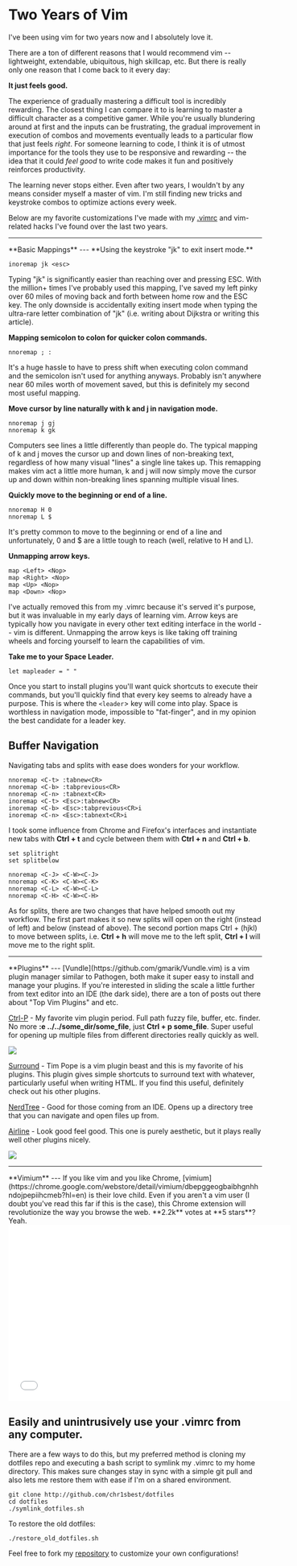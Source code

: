 Two Years of Vim
===
I've been using vim for two years now and I absolutely love it. 

There are a ton of different reasons that I would recommend vim -- lightweight, extendable, ubiquitous, high skillcap, etc. But there is really only one reason that I come back to it every day:

**It just feels good.** 

The experience of gradually mastering a difficult tool is incredibly rewarding. The closest thing I can compare it to is learning to master a difficult character as a competitive gamer. While you're usually blundering around at first and the inputs can be frustrating, the gradual improvement in execution of combos and movements eventually leads to a particular flow that just feels *right*. For someone learning to code, I think it is of utmost importance for the tools they use to be responsive and rewarding -- the idea that it could *feel good* to write code makes it fun and positively reinforces productivity.

The learning never stops either. Even after two years, I wouldn't by any means consider myself a master of vim. I'm still finding new tricks and keystroke combos to optimize actions every week. 

Below are my favorite customizations I've made with my [.vimrc](https://github.com/chr1sbest/dotfiles/blob/master/.vimrc) and vim-related hacks I've found over the last two years.

<hr>
**Basic Mappings**
---
**Using the keystroke "jk" to exit insert mode.** 

```
inoremap jk <esc>
```

Typing "jk" is significantly easier than reaching over and pressing ESC. With the million+ times I've probably used this mapping, I've saved my left pinky over 60 miles of moving back and forth between home row and the ESC key. The only downside is accidentally exiting insert mode when typing the ultra-rare letter combination of "jk" (i.e. writing about Dijkstra or writing this article).

**Mapping semicolon to colon for quicker colon commands.**
```
nnoremap ; :
```
It's a huge hassle to have to press shift when executing colon command and the semicolon isn't used for anything anyways. Probably isn't anywhere near 60 miles worth of movement saved, but this is definitely my second most useful mapping.

**Move cursor by line naturally with k and j in navigation mode.**
```
nnoremap j gj
nnoremap k gk
```
Computers see lines a little differently than people do. The typical mapping of k and j moves the cursor up and down lines of non-breaking text, regardless of how many visual "lines" a single line takes up. This remapping makes vim act a little more human, k and j will now simply move the cursor up and down within non-breaking lines spanning multiple visual lines.

**Quickly move to the beginning or end of a line.**
```
nnoremap H 0
nnoremap L $
```
It's pretty common to move to the beginning or end of a line and unfortunately, 0 and $ are a little tough to reach (well, relative to H and L).

**Unmapping arrow keys.**
```
map <Left> <Nop>
map <Right> <Nop>
map <Up> <Nop>
map <Down> <Nop>
```
I've actually removed this from my .vimrc because it's served it's purpose, but it was invaluable in my early days of learning vim. Arrow keys are typically how you navigate in every other text editing interface in the world -- vim is different. Unmapping the arrow keys is like taking off training wheels and forcing yourself to learn the capabilities of vim. 

**Take me to your Space Leader.**
```
let mapleader = " "
```
Once you start to install plugins you'll want quick shortcuts to execute their commands, but you'll quickly find that every key seems to already have a purpose. This is where the `<leader`> key will come into play. Space is worthless in navigation mode, impossible to "fat-finger", and in my opinion the best candidate for a leader key.

**Buffer Navigation**
---
Navigating tabs and splits with ease does wonders for your workflow. 
```
nnoremap <C-t> :tabnew<CR>
nnoremap <C-b> :tabprevious<CR>
nnoremap <C-n> :tabnext<CR>
inoremap <C-t> <Esc>:tabnew<CR>
inoremap <C-b> <Esc>:tabprevious<CR>i
inoremap <C-n> <Esc>:tabnext<CR>i
```
I took some influence from Chrome and Firefox's interfaces and instantiate new tabs with **Ctrl + t** and cycle between them with **Ctrl + n** and **Ctrl + b**. 

```
set splitright
set splitbelow

nnoremap <C-J> <C-W><C-J>
nnoremap <C-K> <C-W><C-K>
nnoremap <C-L> <C-W><C-L>
nnoremap <C-H> <C-W><C-H>
```
As for splits, there are two changes that have helped smooth out my workflow. The first part makes it so new splits will open on the right (instead of left) and below (instead of above). The second portion maps Ctrl + (hjkl) to move between splits, i.e. **Ctrl + h** will move me to the left split, **Ctrl + l** will move me to the right split.

<hr>
**Plugins**
---
[Vundle](https://github.com/gmarik/Vundle.vim) is a vim plugin manager similar to Pathogen, both make it super easy to install and manage your plugins. If you're interested in sliding the scale a little further from text editor into an IDE (the dark side), there are a ton of posts out there about "Top Vim Plugins" and etc. 

[Ctrl-P](https://github.com/kien/ctrlp.vim) - My favorite vim plugin period. Full path fuzzy file, buffer, etc. finder. No more **:e ../../some_dir/some_file**, just **Ctrl + p some_file**. Super useful for opening up multiple files from different directories really quickly as well.

<img src="https://camo.githubusercontent.com/0a0b4c0d24a44d381cbad420ecb285abc2aaa4cb/687474703a2f2f692e696d6775722e636f6d2f7949796e722e706e67">

[Surround](https://github.com/tpope/vim-surround) - Tim Pope is a vim plugin beast and this is my favorite of his plugins. This plugin gives simple shortcuts to surround text with whatever, particularly useful when writing HTML. If you find this useful, definitely check out his other plugins.

[NerdTree](https://github.com/scrooloose/nerdtree) - Good for those coming from an IDE. Opens up a directory tree that you can navigate and open files up from.

[Airline](https://github.com/bling/vim-airline) - Look good feel good. This one is purely aesthetic, but it plays really well other plugins nicely.

<img src="https://raw.githubusercontent.com/wiki/bling/vim-airline/screenshots/demo.gif">

<hr>
**Vimium**
---
If you like vim and you like Chrome, [vimium](https://chrome.google.com/webstore/detail/vimium/dbepggeogbaibhgnhhndojpepiihcmeb?hl=en) is their love child. Even if you aren't a vim user (I doubt you've read this far if this is the case), this Chrome extension will revolutionize the way you browse the web. **2.2k** votes at **5 stars**? Yeah.

<div class="videoWrapper">
<iframe width="560" height="350" src="//www.youtube.com/embed/t67Sn0RGK54" frameborder="0" allowfullscreen></iframe>
</div>

**Easily and unintrusively use your .vimrc from any computer.**
---
There are a few ways to do this, but my preferred method is cloning my dotfiles repo and executing a bash script to symlink my .vimrc to my home directory. This makes sure changes stay in sync with a simple git pull and also lets me restore them with ease if I'm on a shared environment.

```
git clone http://github.com/chr1sbest/dotfiles
cd dotfiles
./symlink_dotfiles.sh
```

To restore the old dotfiles:
```
./restore_old_dotfiles.sh
```

Feel free to fork my [repository](http://github.com/chr1sbest/dotfiles) to customize your own configurations!
